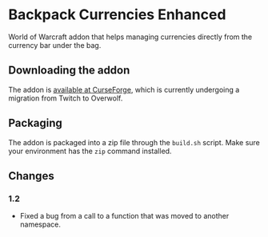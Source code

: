 # Backpack Currencies Enhanced

World of Warcraft addon that helps managing currencies directly from the currency bar under the bag.

## Downloading the addon

The addon is [available at CurseForge](https://www.curseforge.com/wow/addons/backpack-currencies-enhanced), which is currently undergoing a migration from Twitch to Overwolf.

## Packaging

The addon is packaged into a zip file through the `build.sh` script. Make sure your environment has the `zip` command installed.

## Changes 

### 1.2

- Fixed a bug from a call to a function that was moved to another namespace.
